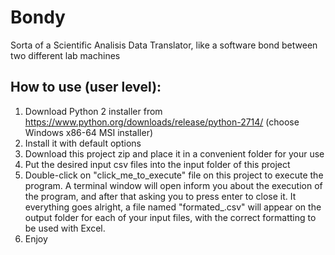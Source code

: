 # Bondy
Sorta of a Scientific Analisis Data Translator, like a software bond between two different lab machines

## How to use (user level):

1. Download Python 2 installer from https://www.python.org/downloads/release/python-2714/ (choose Windows x86-64 MSI installer)
2. Install it with default options
3. Download this project zip and place it in a convenient folder for your use
4. Put the desired input csv files into the input folder of this project
5. Double-click on "click_me_to_execute" file on this project to execute the program. A terminal window will open inform you about the execution of the program, and after that asking you to press enter to close it. It everything goes alright, a file named "formated_<nameOfYourFile>.csv" will appear on the output folder for each of your input files, with the correct formatting to be used with Excel.
6. Enjoy
